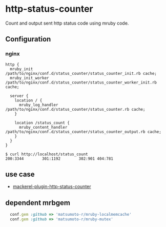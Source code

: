 # http-status-counter

Count and output sent http status code using mruby code.

## Configuration

### nginx

```nginx
http {
  mruby_init /path/to/nginx/conf.d/status_counter/status_counter_init.rb cache;
  mruby_init_worker /path/to/nginx/conf.d/status_counter/status_counter_worker_init.rb cache;

  server {
    location / {
      mruby_log_handler /path/to/nginx/conf.d/status_counter/status_counter.rb cache;
    }

    location /status_count {
      mruby_content_handler /path/to/nginx/conf.d/status_counter/status_counter_output.rb cache;
    }
  }
}
```

```shell
$ curl http://localhost/status_count
200:3344        301:1192        302:901 404:781
```

## use case

- [mackerel-plugin-http-status-counter](https://github.com/yano3/mackerel-plugin-http-status-counter)

## dependent mrbgem

```ruby
  conf.gem :github => 'matsumoto-r/mruby-localmemcache'
  conf.gem :github => 'matsumoto-r/mruby-mutex'
```
